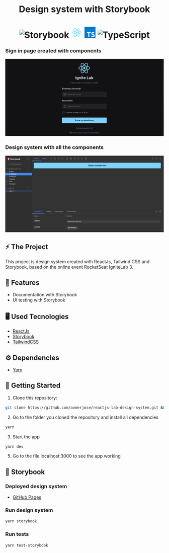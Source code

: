 <h1 align="center">Design system with Storybook</h1>


<h1 align="center" widht="50%">
  <img alt="Storybook" width="7%" src="https://cdn.jsdelivr.net/gh/devicons/devicon/icons/storybook/storybook-original.svg" />
  <img alt="React" width="7%" src="https://raw.githubusercontent.com/github/explore/80688e429a7d4ef2fca1e82350fe8e3517d3494d/topics/react/react.png" />
  <img alt="TypeScript" width="7%" src="https://raw.githubusercontent.com/github/explore/80688e429a7d4ef2fca1e82350fe8e3517d3494d/topics/typescript/typescript.png" />
  <img alt="TypeScript" width="7%" src="https://cdn.jsdelivr.net/gh/devicons/devicon/icons/tailwindcss/tailwindcss-plain.svg" />
</h1>

### Sign in page created with components
<img src="public/home.png" /> 

### Design system with all the components 
<img src="public/ds.gif" /> 


## ⚡️ The Project
This project is design system created with ReactJs, Tailwind CSS and Storybook, based on the online event RocketSeat IgniteLab 3.
  
## 🎯 Features
 - Documentation with Storybook
 - UI testing with Storybook
  
## 🖥️ Used Tecnologies
 - [ReactJs](https://reactjs.org/)
 - [Storybook](https://storybook.js.org/)
 - [TailwindCSS](https://tailwindcss.com/)
## ⚙️ Dependencies
 - [Yarn](https://yarnpkg.com/)
 
## 🚀️ Getting Started

1. Clone this repository: 

```bash
git clone https://github.com/avnerjose/reactjs-lab-design-system.git && cd reactjs-lab-design-system
```
2. Go to the folder you cloned the repository and install all dependencies

```bash
yarn
```
3. Start the app
```bash
yarn dev
```
5. Go to the file localhost:3000 to see the app working

## 📕 Storybook 

### Deployed design system 

- [GitHub Pages](https://avnerjose.github.io/reactjs-lab-design-system/)
### Run design system
```bash
yarn storybook
``` 

### Run tests

```bash
yarn test-storybook
```
